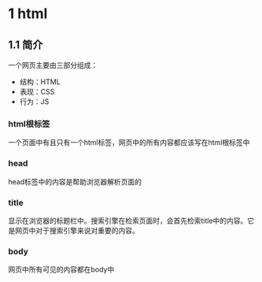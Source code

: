 # 1 html

## 1.1 简介

一个网页主要由三部分组成：

- 结构：HTML
- 表现：CSS
- 行为：JS

### html根标签

一个页面中有且只有一个html标签，网页中的所有内容都应该写在html根标签中

### head

head标签中的内容是帮助浏览器解析页面的

### title

显示在浏览器的标题栏中。搜索引擎在检索页面时，会首先检索title中的内容。它是网页中对于搜索引擎来说对重要的内容。

### body

网页中所有可见的内容都在body中

